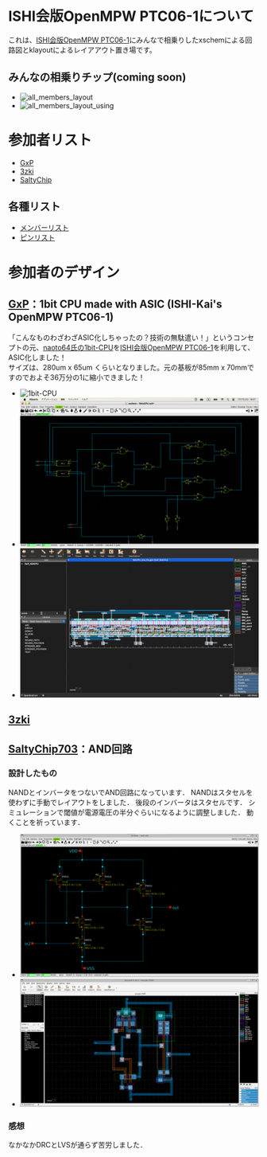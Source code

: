 # ISHI会版OpenMPW PTC06-1について
これは、[ISHI会版OpenMPW PTC06-1](https://ishi-kai.org/openmpw/shuttle/ptc06/2024/07/06/shuttle_ISHI-Kai_OpenMPW-PTC06-1_start.html)にみんなで相乗りしたxschemによる回路図とklayoutによるレイアアウト置き場です。

## みんなの相乗りチップ(coming soon)
- ![all_members_layout](images/all_members_layout.jpg)
- ![all_members_layout_using](images/all_members_layout_using.jpg)

# 参加者リスト
- [GxP](https://www.gxp.co.jp)
- [3zki](https://github.com/3zki)
- [SaltyChip](https://github.com/SaltyChip703)

## 各種リスト
- [メンバーリスト](docs/member_list.pdf)
- [ピンリスト](docs/pin_list.pdf)

# 参加者のデザイン
## [GxP](member_project/GxP/)：1bit CPU made with ASIC (ISHI-Kai's OpenMPW PTC06-1)
「こんなものわざわざASIC化しちゃったの？技術の無駄遣い！」というコンセプトの元、[naoto64氏の1bit-CPU](https://naoto64.github.io/1bit-CPU/)を[ISHI会版OpenMPW PTC06-1](https://ishi-kai.org/openmpw/shuttle/ptc06/2024/07/06/shuttle_ISHI-Kai_OpenMPW-PTC06-1_start.html)を利用して、ASIC化しました！  
サイズは、280um x 65um くらいとなりました。元の基板が85mm x 70mmですのでおよそ36万分の1に縮小できました！  

- ![1bit-CPU](https://naoto64.github.io/1bit-CPU/img/implementation-example.jpg)
- ![1bit-CPUの回路図](member_project/GxP/images/xschem_1bit-CPU.png)
- ![1bit-CPUのレイアウト](member_project/GxP/images/klayout_1bit-CPU_size.png)


## [3zki](member_project/3zki/)

## [SaltyChip703](member_project/SaltyChip703/)：AND回路
### 設計したもの
NANDとインバータをつないでAND回路になっています．
NANDはスタセルを使わずに手動でレイアウトをしました．
後段のインバータはスタセルです．
シミュレーションで閾値が電源電圧の半分ぐらいになるように調整しました．
動くことを祈っています．
- ![回路図](member_project/SaltyChip703/and_sch.png)
- ![レイアウト](member_project/SaltyChip703/and_gds.png)
### 感想
なかなかDRCとLVSが通らず苦労しました．

